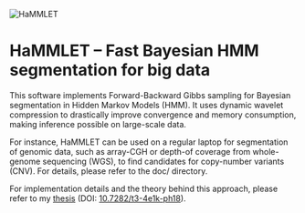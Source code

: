 ![HaMMLET](https://github.com/wiedenhoeft/HaMMLET/blob/dev/logo/logo-inv-noborder.png)

HaMMLET – Fast Bayesian HMM segmentation for big data
=====================================================

This software implements Forward-Backward Gibbs sampling for Bayesian segmentation in Hidden Markov Models (HMM). It uses dynamic wavelet compression to drastically improve convergence and memory consumption, making inference possible on large-scale data. 

For instance, HaMMLET can be used on a regular laptop for segmentation of genomic data, such as array-CGH or depth-of coverage from whole-genome sequencing (WGS), to find candidates for copy-number variants (CNV). For details, please refer to the doc/ directory.

For implementation details and the theory behind this approach, please refer to my [thesis](https://rucore.libraries.rutgers.edu/rutgers-lib/59275/) (DOI: [10.7282/t3-4e1k-ph18](https://doi.org/doi:10.7282/t3-4e1k-ph18)).

